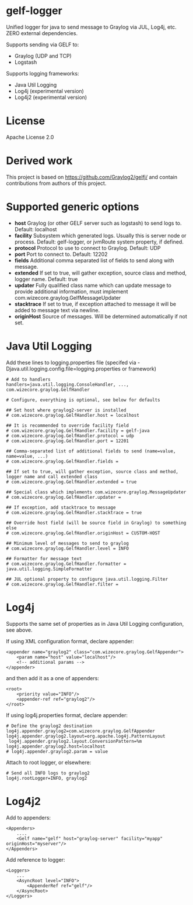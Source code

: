 gelf-logger
===========
Unified logger for java to send message to Graylog via JUL, Log4j, etc. ZERO external dependencies.

Supports sending via GELF to:
  * Graylog (UDP and TCP)
  * Logstash

Supports logging frameworks:
  * Java Util Logging
  * Log4j (experimental version)
  * Log4j2 (experimental version)

License
=======
Apache License 2.0

Derived work
============
This project is based on https://github.com/Graylog2/gelfj/ and contain contributions from authors of this project.

Supported generic options
=========================
  * **host** Graylog (or other GELF server such as logstash) to send logs to. Default: localhost
  * **facility** Subsystem which generated logs. Usually this is server node or process. Default: gelf-logger, or jvmRoute system property, if defined.
  * **protocol** Protocol to use to connect to Graylog. Default: UDP
  * **port** Port to connect to. Default: 12202
  * **fields** Additional comma separated list of fields to send along with message.
  * **extended** If set to true, will gather exception, source class and method, logger name. Default: true
  * **updater** Fully qualified class name which can update message to provide additional information, must implement com.wizecore.graylog.GelfMessageUpdater
  * **stacktrace** If set to true, if exception attached to message it will be added to message text via newline.
  * **originHost** Source of messages. Will be determined automatically if not set.

Java Util Logging
=================
Add these lines to logging.properties file (specifed via -Djava.util.logging.config.file=logging.properties or framework)
	
	# Add to handlers
	handlers=java.util.logging.ConsoleHandler, ..., com.wizecore.graylog.GelfHandler
	
	# Configure, everything is optional, see below for defaults
	 
	## Set host where graylog2-server is installed	
	# com.wizecore.graylog.GelfHandler.host = localhost
	
	## It is recommended to override facility field
	# com.wizecore.graylog.GelfHandler.facility = gelf-java
	# com.wizecore.graylog.GelfHandler.protocol = udp
	# com.wizecore.graylog.GelfHandler.port = 12201
	
	## Comma-separated list of additional fields to send (name=value, name=value, ...)
	# com.wizecore.graylog.GelfHandler.fields = 
	
	## If set to true, will gather exception, source class and method, logger name and call extended class
	# com.wizecore.graylog.GelfHandler.extended = true
	
	## Special class which implements com.wizecore.graylog.MessageUpdater
	# com.wizecore.graylog.GelfHandler.updater = 
	
	## If exception, add stacktrace to message
	# com.wizecore.graylog.GelfHandler.stacktrace = true	
	
	## Override host field (will be source field in Graylog) to something else
	# com.wizecore.graylog.GelfHandler.originHost = CUSTOM-HOST
	
	## Minimum level of messages to send to graylog
	# com.wizecore.graylog.GelfHandler.level = INFO
	
	## Formatter for message text
	# com.wizecore.graylog.GelfHandler.formatter = java.util.logging.SimpleFormatter
	
	## JUL optional property to configure java.util.logging.Filter
	# com.wizecore.graylog.GelfHandler.filter = 

Log4j
=====
Supports the same set of properties as in Java Util Logging configuration, see above.

If using XML configuration format, declare appender:

    <appender name="graylog2" class="com.wizecore.graylog.GelfAppender">
    	<param name="host" value="localhost"/>
    	<!-- additional params -->
    </appender>
    	
and then add it as a one of appenders:

    <root>
        <priority value="INFO"/>
        <appender-ref ref="graylog2"/>
    </root>

If using log4j.properties format, declare appender:

    # Define the graylog2 destination
    log4j.appender.graylog2=com.wizecore.graylog.GelfAppender
    log4j.appender.graylog2.layout=org.apache.log4j.PatternLayout
	 log4j.appender.graylog2.layout.ConversionPattern=%m
    log4j.appender.graylog2.host=localhost
    # log4j.appender.graylog2.param = value
    
Attach to root logger, or elsewhere:

    # Send all INFO logs to graylog2
    log4j.rootLogger=INFO, graylog2

Log4j2
======
Add to appenders:
	
	<Appenders>
		....
		<Gelf name="gelf" host="graylog-server" facility="myapp" originHost="myserver"/>
	</Appenders>
	
Add reference to logger:

	<Loggers>
		...
		<AsyncRoot level="INFO">
      		<AppenderRef ref="gelf"/>
		</AsyncRoot>
	</Loggers>
